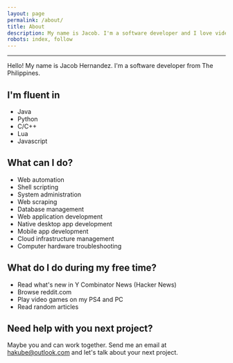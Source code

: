 ```yaml
---
layout: page
permalink: /about/
title: About
description: My name is Jacob. I'm a software developer and I love video games. I'm currently working as a digital marketing specialist here in the Philippines.
robots: index, follow
---
```


----------

Hello! My name is Jacob Hernandez. I'm a software developer from The Philippines.

## I'm fluent in

- Java
- Python
- C/C++
- Lua
- Javascript

## What can I do?

 - Web automation
 - Shell scripting
 - System administration
 - Web scraping
 - Database management
 - Web application development
 - Native desktop app development
 - Mobile app development
 - Cloud infrastructure management
 - Computer hardware troubleshooting

## What do I do during my free time?

 - Read what's new in Y Combinator News (Hacker News)
 - Browse reddit.com
 - Play video games on my PS4 and PC
 - Read random articles

## Need help with you next project?
Maybe you and can work together. Send me an email at [hakube@outlook.com](mailto:hakube@outlook.com) and let's talk about your next project.
